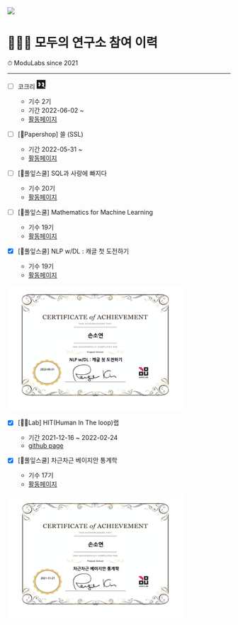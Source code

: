 <img src="/images/모두의연구소_01.png" width="400">

# 👩🏻‍💻 모두의 연구소 참여 이력

⏱ ModuLabs since 2021

----------------------------------------------

- [ ] 코크리 <img src="/images/B-icon-ver.png" width="20">
  - 기수 2기
  - 기간 2022-06-02 ~             
  - [활동페이지](https://www.notion.so/modulabs/Cocre-070d26a1ddef469ea197bd81e81ed2d3)


- [ ] [📝Papershop] 쓸 (SSL) 
  - 기간 2022-05-31 ~              
  - [활동페이지](https://www.notion.so/moducommunity/SSL-a619a4341b9742db82e1e6d50dfab99f)

- [ ] [🌱풀잎스쿨] SQL과 사랑에 빠지다
  - 기수 20기              
  - [활동페이지]()
  
- [ ] [🌱풀잎스쿨] Mathematics for Machine Learning
  - 기수 19기              
  - [활동페이지](https://www.notion.so/modulabs/Mathematics-for-Machine-Learning-b2ac7f7f75d64c3aba73c5bae6c67565)

- [x] [🌱풀잎스쿨] NLP w/DL : 캐글 첫 도전하기
  - 기수 19기                 
  - [활동페이지](https://www.notion.so/modulabs/NLP-w-DL-061fbb36c67d494fa062309914b4842d)
<img src="/images/modulabs_NLP_w_DL.png" width="400">

- [x] [🙌🏻Lab] HIT(Human In The loop)랩
  - 기간 2021-12-16 ~ 2022-02-24                   
  - [github page](https://github.com/HITLAB-DeepIGeoS/DeepIGeoS)

- [x] [🌱풀잎스쿨] 차근차근 베이지안 통계학
  - 기수 17기              
  - [활동페이지](https://www.notion.so/modulabs/a2d76917dff54c3591cc2e9a2be6421d)
<img src="/images/modulabs_bayesian.png" width="400">








